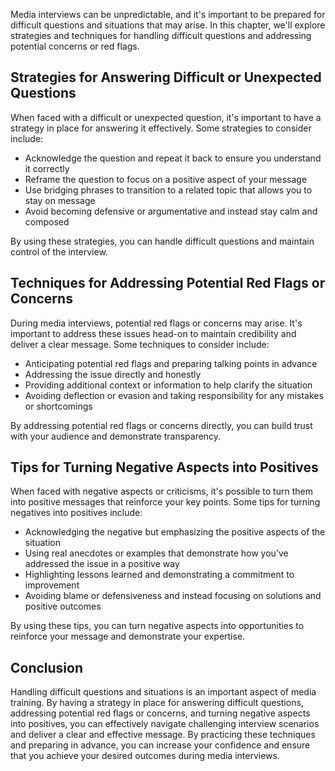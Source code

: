 
Media interviews can be unpredictable, and it's important to be prepared for difficult questions and situations that may arise. In this chapter, we'll explore strategies and techniques for handling difficult questions and addressing potential concerns or red flags.

Strategies for Answering Difficult or Unexpected Questions
----------------------------------------------------------

When faced with a difficult or unexpected question, it's important to have a strategy in place for answering it effectively. Some strategies to consider include:

* Acknowledge the question and repeat it back to ensure you understand it correctly
* Reframe the question to focus on a positive aspect of your message
* Use bridging phrases to transition to a related topic that allows you to stay on message
* Avoid becoming defensive or argumentative and instead stay calm and composed

By using these strategies, you can handle difficult questions and maintain control of the interview.

Techniques for Addressing Potential Red Flags or Concerns
---------------------------------------------------------

During media interviews, potential red flags or concerns may arise. It's important to address these issues head-on to maintain credibility and deliver a clear message. Some techniques to consider include:

* Anticipating potential red flags and preparing talking points in advance
* Addressing the issue directly and honestly
* Providing additional context or information to help clarify the situation
* Avoiding deflection or evasion and taking responsibility for any mistakes or shortcomings

By addressing potential red flags or concerns directly, you can build trust with your audience and demonstrate transparency.

Tips for Turning Negative Aspects into Positives
------------------------------------------------

When faced with negative aspects or criticisms, it's possible to turn them into positive messages that reinforce your key points. Some tips for turning negatives into positives include:

* Acknowledging the negative but emphasizing the positive aspects of the situation
* Using real anecdotes or examples that demonstrate how you've addressed the issue in a positive way
* Highlighting lessons learned and demonstrating a commitment to improvement
* Avoiding blame or defensiveness and instead focusing on solutions and positive outcomes

By using these tips, you can turn negative aspects into opportunities to reinforce your message and demonstrate your expertise.

Conclusion
----------

Handling difficult questions and situations is an important aspect of media training. By having a strategy in place for answering difficult questions, addressing potential red flags or concerns, and turning negative aspects into positives, you can effectively navigate challenging interview scenarios and deliver a clear and effective message. By practicing these techniques and preparing in advance, you can increase your confidence and ensure that you achieve your desired outcomes during media interviews.
